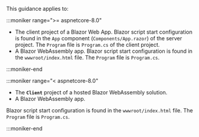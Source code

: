 This guidance applies to:

:::moniker range=">= aspnetcore-8.0"

* The client project of a Blazor Web App. Blazor script start configuration is found in the `App` component (`Components/App.razor`) of the server project. The `Program` file is `Program.cs` of the client project.
* A Blazor WebAssembly app. Blazor script start configuration is found in the `wwwroot/index.html` file. The `Program` file is `Program.cs`.

:::moniker-end

:::moniker range="< aspnetcore-8.0"

* The **`Client`** project of a hosted Blazor WebAssembly solution.
* A Blazor WebAssembly app.

Blazor script start configuration is found in the `wwwroot/index.html` file. The `Program` file is `Program.cs`.

:::moniker-end
